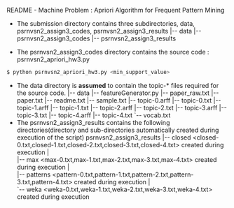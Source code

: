README - Machine Problem : Apriori Algorithm for Frequent Pattern Mining


- The submission directory contains three subdirectories, data, psrnvsn2_assign3_codes, psrnvsn2_assign3_results
|-- data
|-- psrnvsn2_assign3_codes
|-- psrnvsn2_assign3_results
    
- The  psrnvsn2_assign3_codes directory contains the source code :  psrnvsn2_apriori_hw3.py

```sh
$ python psrnvsn2_apriori_hw3.py <min_support_value>
```

- The data directory is **assumed** to contain the topic-* files required for the source code.
	|-- data
	|-- featureGenerator.py
	|-- paper_raw.txt
	|-- paper.txt
	|-- readme.txt
	|-- sample.txt
	|-- topic-0.arff
	|-- topic-0.txt
	|-- topic-1.arff
	|-- topic-1.txt
	|-- topic-2.arff
	|-- topic-2.txt
	|-- topic-3.arff
	|-- topic-3.txt
	|-- topic-4.arff
	|-- topic-4.txt
	`-- vocab.txt
- The psrnvsn2_assign3_results contains the following directories(directory and sub-directories automatically created during execution of the script)
	psrnvsn2_assign3_results
    |-- closed  <closed-0.txt,closed-1.txt,closed-2.txt,closed-3.txt,closed-4.txt> created during execution
    |  
    |-- max     <max-0.txt,max-1.txt,max-2.txt,max-3.txt,max-4.txt>		created during execution
    |  
    |-- patterns <pattern-0.txt,pattern-1.txt,pattern-2.txt,pattern-3.txt,pattern-4.txt> created during execution
    |  
    `-- weka   <weka-0.txt,weka-1.txt,weka-2.txt,weka-3.txt,weka-4.txt> created during execution
   
